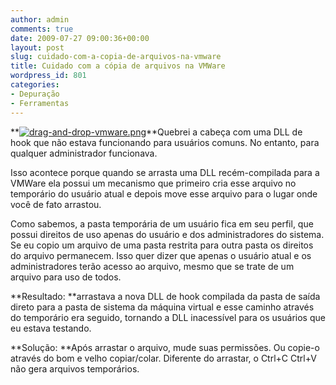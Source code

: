 ```yaml
---
author: admin
comments: true
date: 2009-07-27 09:00:36+00:00
layout: post
slug: cuidado-com-a-copia-de-arquivos-na-vmware
title: Cuidado com a cópia de arquivos na VMWare
wordpress_id: 801
categories:
- Depuração
- Ferramentas
---
```


**[![drag-and-drop-vmware.png](../public/uploads/drag-and-drop-vmware.png)](http://caloni.com.br/blog/wp-content/uploads/drag-and-drop-vmware.htm)**Quebrei a cabeça com uma DLL de hook que não estava funcionando para usuários comuns. No entanto, para qualquer administrador funcionava.

Isso acontece porque quando se arrasta uma DLL recém-compilada para a VMWare ela possui um mecanismo que primeiro cria esse arquivo no temporário do usuário atual e depois move esse arquivo para o lugar onde você de fato arrastou.

Como sabemos, a pasta temporária de um usuário fica em seu perfil, que possui direitos de uso apenas do usuário e dos administradores do sistema. Se eu copio um arquivo de uma pasta restrita para outra pasta os direitos do arquivo permanecem. Isso quer dizer que apenas o usuário atual e os administradores terão acesso ao arquivo, mesmo que se trate de um arquivo para uso de todos.

**Resultado: **arrastava a nova DLL de hook compilada da pasta de saída direto para a pasta de sistema da máquina virtual e esse caminho através do temporário era seguido, tornando a DLL inacessível para os usuários que eu estava testando.

**Solução: **Após arrastar o arquivo, mude suas permissões. Ou copie-o através do bom e velho copiar/colar. Diferente do arrastar, o Ctrl+C Ctrl+V não gera arquivos temporários.


